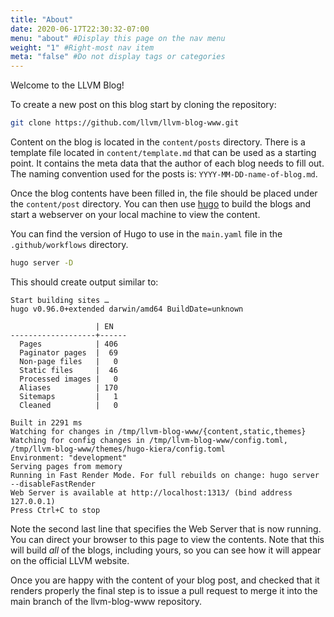 ```yaml
---
title: "About"
date: 2020-06-17T22:30:32-07:00
menu: "about" #Display this page on the nav menu
weight: "1" #Right-most nav item
meta: "false" #Do not display tags or categories
---
```


Welcome to the LLVM Blog!

To create a new post on this blog start by cloning the repository:

```sh
git clone https://github.com/llvm/llvm-blog-www.git
```

Content on the blog is located in the `content/posts` directory. There is a
template file located in `content/template.md` that can be used as a starting
point. It contains the meta data that the author of each blog needs to fill out.
The naming convention used for the posts is: `YYYY-MM-DD-name-of-blog.md`. 

Once the blog contents have been filled in, the file should be placed under the
`content/post` directory. You can then use [hugo](https://gohugo.io/installation/)
to build the blogs and start a webserver on your local machine to view the content.

You can find the version of Hugo to use in the `main.yaml` file in the
`.github/workflows` directory.

```sh
hugo server -D
```

This should create output similar to:

```
Start building sites …
hugo v0.96.0+extended darwin/amd64 BuildDate=unknown

                   | EN
-------------------+------
  Pages            | 406
  Paginator pages  |  69
  Non-page files   |   0
  Static files     |  46
  Processed images |   0
  Aliases          | 170
  Sitemaps         |   1
  Cleaned          |   0

Built in 2291 ms
Watching for changes in /tmp/llvm-blog-www/{content,static,themes}
Watching for config changes in /tmp/llvm-blog-www/config.toml, /tmp/llvm-blog-www/themes/hugo-kiera/config.toml
Environment: "development"
Serving pages from memory
Running in Fast Render Mode. For full rebuilds on change: hugo server --disableFastRender
Web Server is available at http://localhost:1313/ (bind address 127.0.0.1)
Press Ctrl+C to stop

```

Note the second last line that specifies the Web Server that is now running. You
can direct your browser to this page to view the contents. Note that this will
build *all* of the blogs, including yours, so you can see how it will appear on
the official LLVM website.


Once you are happy with the content of your blog post, and checked that it
renders properly the final step is to issue a pull request to merge it into the
main branch of the llvm-blog-www repository.



